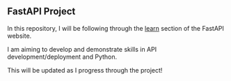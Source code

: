 ## FastAPI Project
In this repository, I will be following through the [learn](https://fastapi.tiangolo.com/learn/) section of the FastAPI website.

I am aiming to develop and demonstrate skills in API development/deployment and Python.

This will be updated as I progress through the project!
